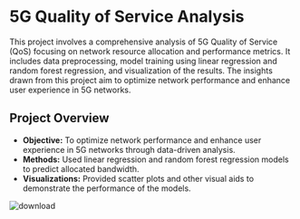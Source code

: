 # 5G Quality of Service Analysis

This project involves a comprehensive analysis of 5G Quality of Service (QoS) focusing on network resource allocation and performance metrics. It includes data preprocessing, model training using linear regression and random forest regression, and visualization of the results. The insights drawn from this project aim to optimize network performance and enhance user experience in 5G networks.

## Project Overview
- **Objective:** To optimize network performance and enhance user experience in 5G networks through data-driven analysis.
- **Methods:** Used linear regression and random forest regression models to predict allocated bandwidth.
- **Visualizations:** Provided scatter plots and other visual aids to demonstrate the performance of the models.

![download](https://github.com/ArshamGill24/5G-QoS-Analysis/assets/140661164/07488621-577c-4bea-8ba7-48ac62937fce)
